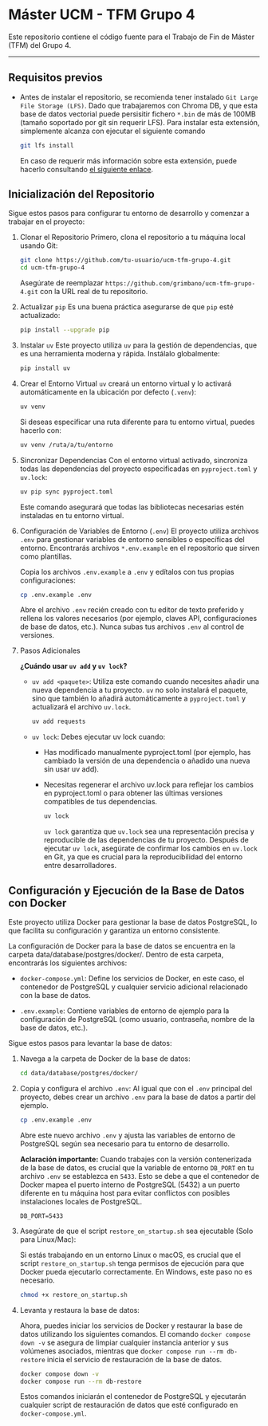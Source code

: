 # Máster UCM - TFM Grupo 4

Este repositorio contiene el código fuente para el Trabajo de Fin de Máster (TFM) del Grupo 4.

---

## Requisitos previos

* Antes de instalar el repositorio, se recomienda tener instalado `Git Large File Storage (LFS)`. Dado que trabajaremos con Chroma DB, y que esta base de datos vectorial puede persisitir fichero `*.bin` de más de 100MB (tamaño soportado por git sin requerir LFS). Para instalar esta extensión, simplemente alcanza con ejecutar el siguiente comando

    ```bash
    git lfs install
    ```

    En caso de requerir más información sobre esta extensión, puede hacerlo consultando [el siguiente enlace](https://git-lfs.com/).

## Inicialización del Repositorio

Sigue estos pasos para configurar tu entorno de desarrollo y comenzar a trabajar en el proyecto:

1. Clonar el Repositorio
    Primero, clona el repositorio a tu máquina local usando Git:

    ```bash
    git clone https://github.com/tu-usuario/ucm-tfm-grupo-4.git
    cd ucm-tfm-grupo-4
    ```

    Asegúrate de reemplazar `https://github.com/grimbano/ucm-tfm-grupo-4.git` con la URL real de tu repositorio.

2. Actualizar `pip`
    Es una buena práctica asegurarse de que `pip` esté actualizado:

    ```bash
    pip install --upgrade pip
    ```

3. Instalar `uv`
    Este proyecto utiliza `uv` para la gestión de dependencias, que es una herramienta moderna y rápida. Instálalo globalmente:

    ```bash
    pip install uv
    ```

4. Crear el Entorno Virtual
    `uv` creará un entorno virtual y lo activará automáticamente en la ubicación por defecto (`.venv`):

    ```bash
    uv venv
    ```

    Si deseas especificar una ruta diferente para tu entorno virtual, puedes hacerlo con:

    ```bash
    uv venv /ruta/a/tu/entorno
    ```

5. Sincronizar Dependencias
    Con el entorno virtual activado, sincroniza todas las dependencias del proyecto especificadas en `pyproject.toml` y `uv.lock`:

    ```bash
    uv pip sync pyproject.toml
    ```

    Este comando asegurará que todas las bibliotecas necesarias estén instaladas en tu entorno virtual.

6. Configuración de Variables de Entorno (`.env`)
    El proyecto utiliza archivos `.env` para gestionar variables de entorno sensibles o específicas del entorno. Encontrarás archivos `*.env.example` en el repositorio que sirven como plantillas.

    Copia los archivos `.env.example` a `.env` y edítalos con tus propias configuraciones:

    ```bash
    cp .env.example .env
    ```

    Abre el archivo `.env` recién creado con tu editor de texto preferido y rellena los valores necesarios (por ejemplo, claves API, configuraciones de base de datos, etc.). Nunca subas tus archivos `.env` al control de versiones.

7. Pasos Adicionales

    **¿Cuándo usar `uv add` y `uv lock`?**

    * `uv add <paquete>`: Utiliza este comando cuando necesites añadir una nueva dependencia a tu proyecto. `uv` no solo instalará el paquete, sino que también lo añadirá automáticamente a `pyproject.toml` y actualizará el archivo `uv.lock`.

        ```bash
        uv add requests
        ```

    * `uv lock`: Debes ejecutar uv lock cuando:

      * Has modificado manualmente pyproject.toml (por ejemplo, has cambiado la versión de una dependencia o añadido una nueva sin usar uv add).
      * Necesitas regenerar el archivo uv.lock para reflejar los cambios en pyproject.toml o para obtener las últimas versiones compatibles de tus dependencias.

        ```bash
        uv lock
        ```

        `uv lock` garantiza que `uv.lock` sea una representación precisa y reproducible de las dependencias de tu proyecto. Después de ejecutar `uv lock`, asegúrate de confirmar los cambios en `uv.lock` en Git, ya que es crucial para la reproducibilidad del entorno entre desarrolladores.

## Configuración y Ejecución de la Base de Datos con Docker

Este proyecto utiliza Docker para gestionar la base de datos PostgreSQL, lo que facilita su configuración y garantiza un entorno consistente.

La configuración de Docker para la base de datos se encuentra en la carpeta data/database/postgres/docker/. Dentro de esta carpeta, encontrarás los siguientes archivos:

* `docker-compose.yml`: Define los servicios de Docker, en este caso, el contenedor de PostgreSQL y cualquier servicio adicional relacionado con la base de datos.

* `.env.example`: Contiene variables de entorno de ejemplo para la configuración de PostgreSQL (como usuario, contraseña, nombre de la base de datos, etc.).

Sigue estos pasos para levantar la base de datos:

1. Navega a la carpeta de Docker de la base de datos:

    ```bash
    cd data/database/postgres/docker/
    ```

2. Copia y configura el archivo `.env`:
    Al igual que con el `.env` principal del proyecto, debes crear un archivo `.env` para la base de datos a partir del ejemplo.

    ```bash
    cp .env.example .env
    ```

    Abre este nuevo archivo `.env` y ajusta las variables de entorno de PostgreSQL según sea necesario para tu entorno de desarrollo.

    **Aclaración importante:** Cuando trabajes con la versión contenerizada de la base de datos, es crucial que la variable de entorno `DB_PORT` en tu archivo `.env` se establezca en `5433`. Esto se debe a que el contenedor de Docker mapea el puerto interno de PostgreSQL (5432) a un puerto diferente en tu máquina host para evitar conflictos con posibles instalaciones locales de PostgreSQL.

    `DB_PORT=5433`

3. Asegúrate de que el script `restore_on_startup.sh` sea ejecutable (Solo para Linux/Mac):

    Si estás trabajando en un entorno Linux o macOS, es crucial que el script `restore_on_startup.sh` tenga permisos de ejecución para que Docker pueda ejecutarlo correctamente. En Windows, este paso no es necesario.

    ```bash
    chmod +x restore_on_startup.sh
    ```

4. Levanta y restaura la base de datos:

    Ahora, puedes iniciar los servicios de Docker y restaurar la base de datos utilizando los siguientes comandos. El comando `docker compose down -v` se asegura de limpiar cualquier instancia anterior y sus volúmenes asociados, mientras que d`ocker compose run --rm db-restore` inicia el servicio de restauración de la base de datos.

    ```bash
    docker compose down -v
    docker compose run --rm db-restore
    ```

    Estos comandos iniciarán el contenedor de PostgreSQL y ejecutarán cualquier script de restauración de datos que esté configurado en `docker-compose.yml`.
